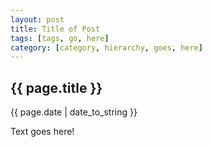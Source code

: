 ```yaml
---
layout: post
title: Title of Post
tags: [tags, go, here]
category: [category, hierarchy, goes, here]
---
```


{{ page.title }}
----------------

<div class="publish_date">
{{ page.date | date_to_string }}
</div>


Text goes here!